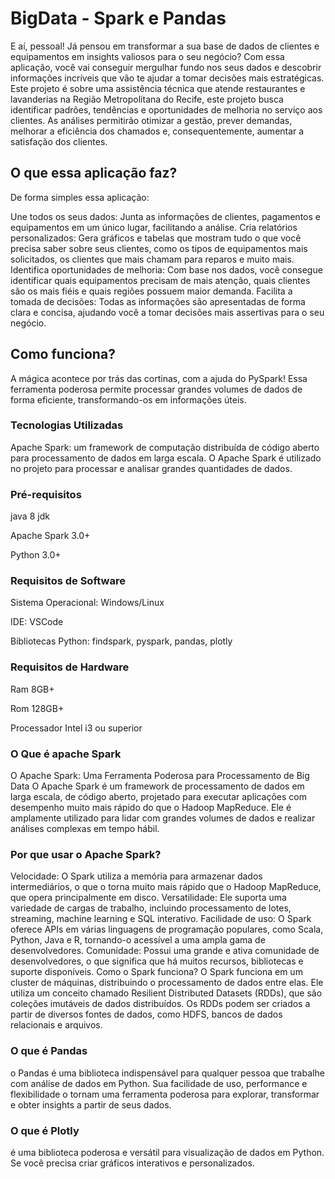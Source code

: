 #  BigData - Spark e Pandas

E aí, pessoal! Já pensou em transformar a sua base de dados de clientes e equipamentos em insights valiosos para o seu negócio? Com essa aplicação, você vai conseguir mergulhar fundo nos seus dados e descobrir informações incríveis que vão te ajudar a tomar decisões mais estratégicas.
Este projeto é sobre uma assistência técnica que atende restaurantes e lavanderias na Região Metropolitana do Recife, este projeto busca identificar padrões, tendências e oportunidades de melhoria no serviço aos clientes. As análises permitirão otimizar a gestão, prever demandas, melhorar a eficiência dos chamados e, consequentemente, aumentar a satisfação dos clientes.

## O que essa aplicação faz?

De forma simples essa aplicação:

Une todos os seus dados: Junta as informações de clientes, pagamentos e equipamentos em um único lugar, facilitando a análise.
Cria relatórios personalizados: Gera gráficos e tabelas que mostram tudo o que você precisa saber sobre seus clientes, como os tipos de equipamentos mais solicitados, os clientes que mais chamam para reparos e muito mais.
Identifica oportunidades de melhoria: Com base nos dados, você consegue identificar quais equipamentos precisam de mais atenção, quais clientes são os mais fiéis e quais regiões possuem maior demanda.
Facilita a tomada de decisões: Todas as informações são apresentadas de forma clara e concisa, ajudando você a tomar decisões mais assertivas para o seu negócio.
## Como funciona?

A mágica acontece por trás das cortinas, com a ajuda do PySpark! Essa ferramenta poderosa permite processar grandes volumes de dados de forma eficiente, transformando-os em informações úteis.

### Tecnologias Utilizadas

Apache Spark: um framework de computação distribuída de código aberto para processamento de dados em larga escala. O Apache Spark é utilizado no projeto para processar e analisar grandes quantidades de dados.


###  Pré-requisitos

java 8 jdk

Apache Spark 3.0+

Python 3.0+

###  Requisitos de Software

Sistema Operacional: Windows/Linux

IDE: VSCode

Bibliotecas Python: findspark, pyspark, pandas, plotly 

###  Requisitos de Hardware

Ram 8GB+

Rom 128GB+

Processador Intel i3 ou superior



###  O Que é apache Spark

O Apache Spark: Uma Ferramenta Poderosa para Processamento de Big Data O Apache Spark é um framework de processamento de dados em larga escala, de código aberto, projetado para executar aplicações com desempenho muito mais rápido do que o Hadoop MapReduce. Ele é amplamente utilizado para lidar com grandes volumes de dados e realizar análises complexas em tempo hábil.

###  Por que usar o Apache Spark?

Velocidade: O Spark utiliza a memória para armazenar dados intermediários, o que o torna muito mais rápido que o Hadoop MapReduce, que opera principalmente em disco. Versatilidade: Ele suporta uma variedade de cargas de trabalho, incluindo processamento de lotes, streaming, machine learning e SQL interativo. Facilidade de uso: O Spark oferece APIs em várias linguagens de programação populares, como Scala, Python, Java e R, tornando-o acessível a uma ampla gama de desenvolvedores. Comunidade: Possui uma grande e ativa comunidade de desenvolvedores, o que significa que há muitos recursos, bibliotecas e suporte disponíveis. Como o Spark funciona? O Spark funciona em um cluster de máquinas, distribuindo o processamento de dados entre elas. Ele utiliza um conceito chamado Resilient Distributed Datasets (RDDs), que são coleções imutáveis de dados distribuídos. Os RDDs podem ser criados a partir de diversos fontes de dados, como HDFS, bancos de dados relacionais e arquivos.

###  O que é Pandas
o Pandas é uma biblioteca indispensável para qualquer pessoa que trabalhe com análise de dados em Python. Sua facilidade de uso, performance e flexibilidade o tornam uma ferramenta poderosa para explorar, transformar e obter insights a partir de seus dados.

###  O que é Plotly
é uma biblioteca poderosa e versátil para visualização de dados em Python. Se você precisa criar gráficos interativos e personalizados.
